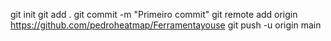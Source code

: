 git init
git add .
git commit -m "Primeiro commit"
git remote add origin https://github.com/pedroheatmap/Ferramentayouse
git push -u origin main
